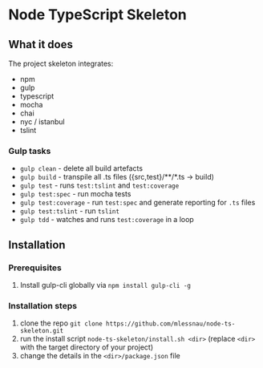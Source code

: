 # Node TypeScript Skeleton

## What it does

The project skeleton integrates:
* npm
* gulp
* typescript
* mocha
* chai
* nyc / istanbul
* tslint

### Gulp tasks

* ```gulp clean``` - delete all build artefacts
* ```gulp build``` - transpile all .ts files ({src,test}/**/*.ts -> build)
* ```gulp test``` - runs ```test:tslint``` and ```test:coverage```
* ```gulp test:spec``` - run mocha tests
* ```gulp test:coverage``` - run ```test:spec``` and generate reporting for ```.ts``` files
* ```gulp test:tslint``` - run ```tslint```
* ```gulp tdd``` - watches and runs ```test:coverage``` in a loop

## Installation

### Prerequisites

1. Install gulp-cli globally via ```npm install gulp-cli -g```

### Installation steps

1. clone the repo ```git clone https://github.com/mlessnau/node-ts-skeleton.git```
2. run the install script ```node-ts-skeleton/install.sh <dir>``` (replace ```<dir>``` with the target directory of your project)
3. change the details in the ```<dir>/package.json``` file
